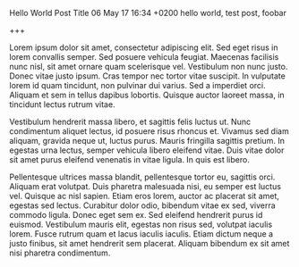 Hello World Post Title
06 May 17 16:34 +0200
hello world, test post, foobar

+++

Lorem ipsum dolor sit amet, consectetur adipiscing elit. Sed eget risus in lorem convallis semper.
Sed posuere vehicula feugiat. Maecenas facilisis nunc nisl, sit amet ornare quam scelerisque vel.
Vestibulum non nunc justo. Donec vitae justo ipsum. Cras tempor nec tortor vitae suscipit.
In vulputate lorem id quam tincidunt, non pulvinar dui varius. Sed a imperdiet orci.
Aliquam et sem in tellus dapibus lobortis. Quisque auctor laoreet massa, in tincidunt lectus rutrum vitae.

Vestibulum hendrerit massa libero, et sagittis felis luctus ut. Nunc condimentum aliquet lectus,
id posuere risus rhoncus et. Vivamus sed diam aliquam, gravida neque ut, luctus purus.
Mauris fringilla sagittis pretium. In egestas urna lectus, semper vehicula libero eleifend vitae.
Duis vitae dolor sit amet purus eleifend venenatis in vitae ligula. In quis est libero.

Pellentesque ultrices massa blandit, pellentesque tortor eu, sagittis orci. Aliquam erat volutpat.
Duis pharetra malesuada nisi, eu semper est luctus vel. Quisque ac nisl sapien. Etiam eros lorem,
auctor ac placerat sit amet, egestas sed lectus. Curabitur dolor odio, bibendum vitae ex sed, viverra commodo ligula.
Donec eget sem ex. Sed eleifend hendrerit purus id euismod. Vestibulum mauris elit, egestas non risus sed,
volutpat iaculis lorem. Fusce rutrum quam et lacus iaculis iaculis. Etiam dictum neque a justo finibus,
sit amet hendrerit sem placerat. Aliquam bibendum ex sit amet nisi pharetra condimentum.
